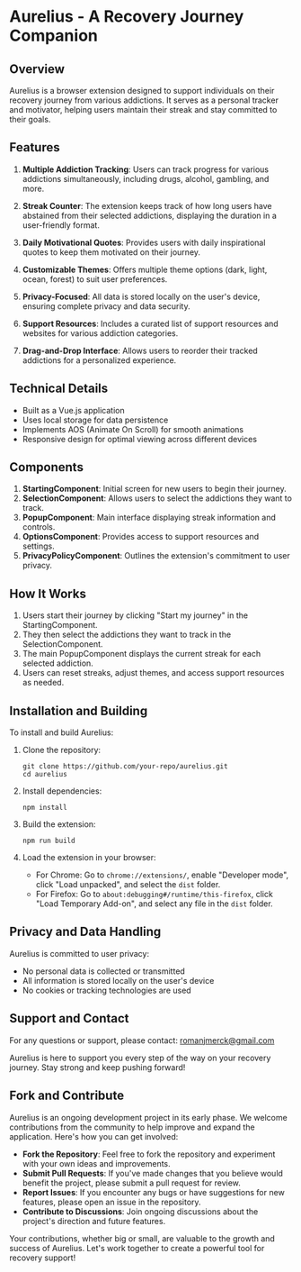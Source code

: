 # Aurelius - A Recovery Journey Companion

## Overview

Aurelius is a browser extension designed to support individuals on their recovery journey from various addictions. It serves as a personal tracker and motivator, helping users maintain their streak and stay committed to their goals.

## Features

1. **Multiple Addiction Tracking**: Users can track progress for various addictions simultaneously, including drugs, alcohol, gambling, and more.

2. **Streak Counter**: The extension keeps track of how long users have abstained from their selected addictions, displaying the duration in a user-friendly format.

3. **Daily Motivational Quotes**: Provides users with daily inspirational quotes to keep them motivated on their journey.

4. **Customizable Themes**: Offers multiple theme options (dark, light, ocean, forest) to suit user preferences.

5. **Privacy-Focused**: All data is stored locally on the user's device, ensuring complete privacy and data security.

6. **Support Resources**: Includes a curated list of support resources and websites for various addiction categories.

7. **Drag-and-Drop Interface**: Allows users to reorder their tracked addictions for a personalized experience.

## Technical Details

- Built as a Vue.js application
- Uses local storage for data persistence
- Implements AOS (Animate On Scroll) for smooth animations
- Responsive design for optimal viewing across different devices

## Components

1. **StartingComponent**: Initial screen for new users to begin their journey.
2. **SelectionComponent**: Allows users to select the addictions they want to track.
3. **PopupComponent**: Main interface displaying streak information and controls.
4. **OptionsComponent**: Provides access to support resources and settings.
5. **PrivacyPolicyComponent**: Outlines the extension's commitment to user privacy.

## How It Works

1. Users start their journey by clicking "Start my journey" in the StartingComponent.
2. They then select the addictions they want to track in the SelectionComponent.
3. The main PopupComponent displays the current streak for each selected addiction.
4. Users can reset streaks, adjust themes, and access support resources as needed.

## Installation and Building

To install and build Aurelius:

1. Clone the repository:
   ```
   git clone https://github.com/your-repo/aurelius.git
   cd aurelius
   ```

2. Install dependencies:
   ```
   npm install
   ```

3. Build the extension:
   ```
   npm run build
   ```

4. Load the extension in your browser:
   - For Chrome: Go to `chrome://extensions/`, enable "Developer mode", click "Load unpacked", and select the `dist` folder.
   - For Firefox: Go to `about:debugging#/runtime/this-firefox`, click "Load Temporary Add-on", and select any file in the `dist` folder.

## Privacy and Data Handling

Aurelius is committed to user privacy:
- No personal data is collected or transmitted
- All information is stored locally on the user's device
- No cookies or tracking technologies are used

## Support and Contact

For any questions or support, please contact: romanjmerck@gmail.com

Aurelius is here to support you every step of the way on your recovery journey. Stay strong and keep pushing forward!

## Fork and Contribute

Aurelius is an ongoing development project in its early phase. We welcome contributions from the community to help improve and expand the application. Here's how you can get involved:

- **Fork the Repository**: Feel free to fork the repository and experiment with your own ideas and improvements.
- **Submit Pull Requests**: If you've made changes that you believe would benefit the project, please submit a pull request for review.
- **Report Issues**: If you encounter any bugs or have suggestions for new features, please open an issue in the repository.
- **Contribute to Discussions**: Join ongoing discussions about the project's direction and future features.

Your contributions, whether big or small, are valuable to the growth and success of Aurelius. Let's work together to create a powerful tool for recovery support!
